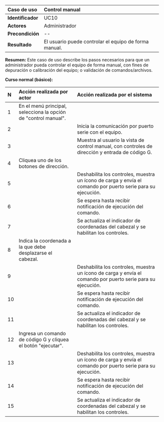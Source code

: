 | **Caso de uso**      | **Control manual** |
| :---        | :---        |
| **Identificador**      | UC10 |
| **Actores**      | Administrador |
| **Precondición**   | -- |
| **Resultado**   | El usuario puede controlar el equipo de forma manual. |

**Resumen:**
Este caso de uso describe los pasos necesarios para que un administrador pueda controlar el equipo de forma manual, con fines de depuración o calibración del equipo; o validación de comandos/archivos.

**Curso normal (básico):**

| **N**      | **Acción realizada por actor** | **Acción realizada por el sistema** |
| :---        | :---        | :---        |
| 1      | En el menú principal, selecciona la opción de "control manual". |  |
| 2      |  | Inicia la comunicación por puerto serie con el equipo. |
| 3      |  | Muestra al usuario la vista de control manual, con controles de dirección y entrada de código G. |
| 4      | Cliquea uno de los botones de dirección. |  |
| 5      |  | Deshabilita los controles, muestra un ícono de carga y envía el comando por puerto serie para su ejecución. |
| 6      |  | Se espera hasta recibir notificación de ejecución del comando. |
| 7      |  | Se actualiza el indicador de coordenadas del cabezal y se habilitan los controles. |
| 8      | Indica la coordenada a la que debe desplazarse el cabezal. |  |
| 9      |  | Deshabilita los controles, muestra un ícono de carga y envía el comando por puerto serie para su ejecución. |
| 10      |  | Se espera hasta recibir notificación de ejecución del comando. |
| 11      |  | Se actualiza el indicador de coordenadas del cabezal y se habilitan los controles. |
| 12      | Ingresa un comando de código G y cliquea el botón "ejecutar". |  |
| 13      |  | Deshabilita los controles, muestra un ícono de carga y envía el comando por puerto serie para su ejecución. |
| 14      |  | Se espera hasta recibir notificación de ejecución del comando. |
| 15      |  | Se actualiza el indicador de coordenadas del cabezal y se habilitan los controles. |
